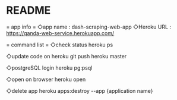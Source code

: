 # README

= app info =
◇app name : dash-scraping-web-app
◇Heroku URL : https://qanda-web-service.herokuapp.com/

= command list =
◇check status
heroku ps

◇update code on heroku
git push heroku master

◇postgreSQL login
heroku pg:psql

◇open on browser
heroku open

◇delete app
heroku apps:destroy --app {application name}

